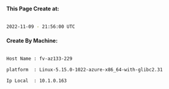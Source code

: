 
   
#### This Page Create at:

```bash

2022-11-09 - 21:56:00 UTC

```

#### Create By Machine:

```bash

Host Name : fv-az133-229

platform  : Linux-5.15.0-1022-azure-x86_64-with-glibc2.31

Ip Local  : 10.1.0.163

```

